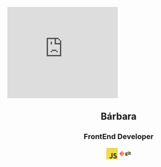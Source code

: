 <div align="center">
  <br>
  <div style="width:100%">
    <div style="height:0;padding-bottom:41.03019538188277%;position:relative;width:250">
      <iframe allowfullscreen="" frameBorder="0" height="100%" src="https://giphy.com/embed/atEjHOhckjJpSCNu1F/video" style="left:0;position:absolute;top:0" width="250"></iframe>
    </div>
  </div>
  <h2><strong>Bárbara</h2>
  <h3><strong>FrontEnd Developer</strong></h3>
  <img height="26" src="https://raw.githubusercontent.com/github/explore/80688e429a7d4ef2fca1e82350fe8e3517d3494d/topics/javascript/javascript.png">
  <img height="26" src="https://raw.githubusercontent.com/github/explore/80688e429a7d4ef2fca1e82350fe8e3517d3494d/topics/git/git.png">
</div>


